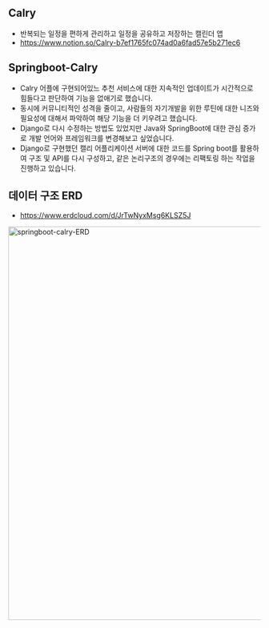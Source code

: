 ## Calry
- 반복되는 일정을 편하게 관리하고 일정을 공유하고 저장하는 캘린더 앱
- https://www.notion.so/Calry-b7ef1765fc074ad0a6fad57e5b271ec6



## Springboot-Calry
- Calry 어플에 구현되어있느 추천 서비스에 대한 지속적인 업데이트가 시간적으로 힘들다고 판단하여 기능을 없애기로 했습니다.
- 동시에 커뮤니티적인 성격을 줄이고, 사람들의 자기개발을 위한 루틴에 대한 니즈와 필요성에 대해서 파악하여 해당 기능을 더 키우려고 했습니다.
- Django로 다시 수정하는 방법도 있었지만 Java와 SpringBoot에 대한 관심 증가로 개발 언어와 프레임워크를 변경해보고 싶었습니다. 
- Django로 구현했던 캘리 어플리케이션 서버에 대한 코드를 Spring boot를 활용하여 구조 및 API를 다시 구성하고, 같은 논리구조의 경우에는 리팩토링 하는 작업을 진행하고 있습니다.



## 데이터 구조 ERD
- https://www.erdcloud.com/d/JrTwNyxMsg6KLSZ5J

<img width="786" alt="springboot-calry-ERD" src="https://user-images.githubusercontent.com/78459713/138601977-8a8cdfd3-9e00-4025-b122-643d07adabe6.png">
